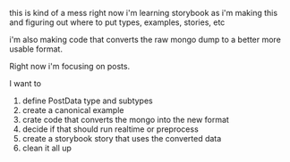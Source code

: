 this is kind of a mess right now
i'm learning storybook as i'm making this and figuring out
where to put types, examples, stories, etc

i'm also making code that converts the raw mongo dump to 
a better more usable format.

Right now i'm focusing on posts.

I want to
1) define PostData type and subtypes
2) create a canonical example
3) crate code that converts the mongo into the new format
4) decide if that should run realtime or preprocess
5) create a storybook story that uses the converted data
6) clean it all up